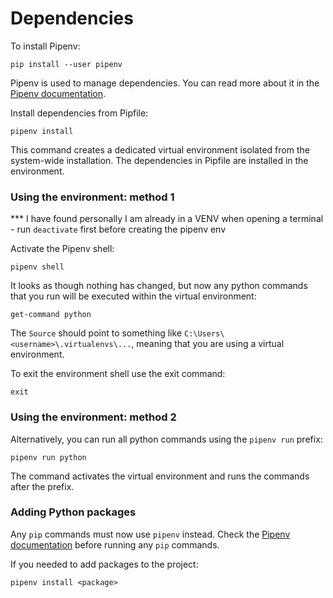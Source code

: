 # Dependencies
To install Pipenv:

```shell
pip install --user pipenv
```


Pipenv is used to manage dependencies. You can read more about it in the [Pipenv documentation](https://pipenv.pypa.io/en/latest/).

Install dependencies from Pipfile:

```shell 
pipenv install
```

This command creates a dedicated virtual environment isolated from the system-wide installation. The dependencies in Pipfile are installed in the environment.

### Using the environment: method 1

*** I have found personally I am already in a VENV when opening a terminal - run ```deactivate``` first before creating the pipenv env

Activate the Pipenv shell:

```shell
pipenv shell
```

It looks as though nothing has changed, but now any python commands that you run will be executed within the virtual environment:

```shell
get-command python
```

The `Source` should point to something like `C:\Users\<username>\.virtualenvs\...`, meaning that you are using a virtual environment.

To exit the environment shell use the exit command:

```shell
exit
```

### Using the environment: method 2

Alternatively, you can run all python commands using the `pipenv run` prefix:

```shell
pipenv run python
```

The command activates the virtual environment and runs the commands after the prefix.

### Adding Python packages

Any `pip` commands must now use `pipenv` instead. Check the [Pipenv documentation](https://pipenv.pypa.io/en/latest/) before running any `pip` commands.

If you needed to add packages to the project:

```shell
pipenv install <package>
```
